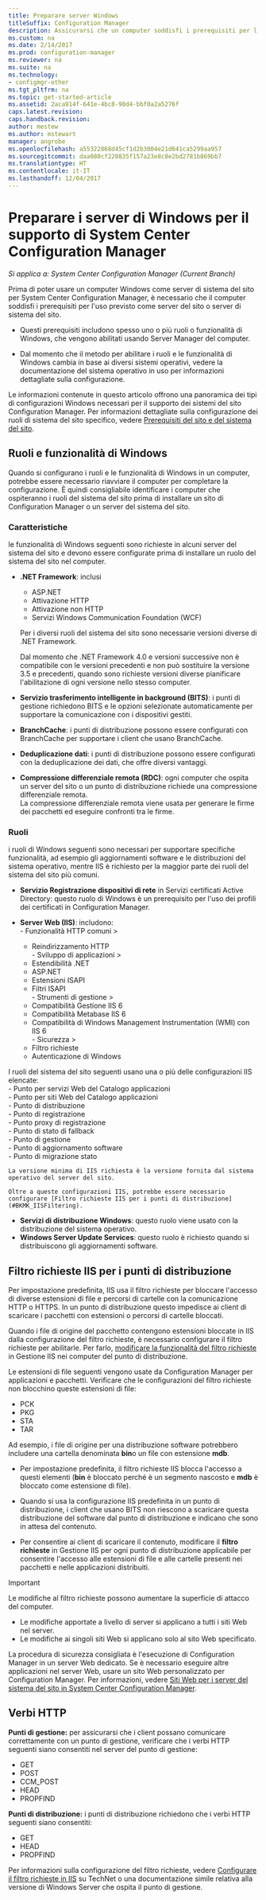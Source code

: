 ```yaml
---
title: Preparare server Windows
titleSuffix: Configuration Manager
description: Assicurarsi che un computer soddisfi i prerequisiti per l'uso come server del sito o server di sistema del sito per System Center Configuration Manager.
ms.custom: na
ms.date: 2/14/2017
ms.prod: configuration-manager
ms.reviewer: na
ms.suite: na
ms.technology:
- configmgr-other
ms.tgt_pltfrm: na
ms.topic: get-started-article
ms.assetid: 2aca914f-641e-4bc8-98d4-bbf0a2a5276f
caps.latest.revision: 
caps.handback.revision: 
author: mestew
ms.author: mstewart
manager: angrobe
ms.openlocfilehash: a55322868d45cf1d2b3004e21d641ca5299aa957
ms.sourcegitcommit: daa080cf220835f157a23e8c8e2bd2781b869bb7
ms.translationtype: HT
ms.contentlocale: it-IT
ms.lasthandoff: 12/04/2017
---
```

# <a name="prepare-windows-servers-to-support-system-center-configuration-manager"></a>Preparare i server di Windows per il supporto di System Center Configuration Manager

*Si applica a: System Center Configuration Manager (Current Branch)*

Prima di poter usare un computer Windows come server di sistema del sito per System Center Configuration Manager, è necessario che il computer soddisfi i prerequisiti per l'uso previsto come server del sito o server di sistema del sito.  

-   Questi prerequisiti includono spesso uno o più ruoli o funzionalità di Windows, che vengono abilitati usando Server Manager del computer.  

-   Dal momento che il metodo per abilitare i ruoli e le funzionalità di Windows cambia in base ai diversi sistemi operativi, vedere la documentazione del sistema operativo in uso per informazioni dettagliate sulla configurazione.  

Le informazioni contenute in questo articolo offrono una panoramica dei tipi di configurazioni Windows necessari per il supporto dei sistemi del sito Configuration Manager. Per informazioni dettagliate sulla configurazione dei ruoli di sistema del sito specifico, vedere [Prerequisiti del sito e del sistema del sito](/sccm/core/plan-design/configs/site-and-site-system-prerequisites).

##  <a name="BKMK_WinFeatures"></a> Ruoli e funzionalità di Windows  
 Quando si configurano i ruoli e le funzionalità di Windows in un computer, potrebbe essere necessario riavviare il computer per completare la configurazione. È quindi consigliabile identificare i computer che ospiteranno i ruoli del sistema del sito prima di installare un sito di Configuration Manager o un server del sistema del sito.
### <a name="features"></a>Caratteristiche  
 le funzionalità di Windows seguenti sono richieste in alcuni server del sistema del sito e devono essere configurate prima di installare un ruolo del sistema del sito nel computer.  

-   **.NET Framework**: inclusi  

    -   ASP.NET  
    -   Attivazione HTTP  
    -   Attivazione non HTTP  
    -   Servizi Windows Communication Foundation (WCF)  

    Per i diversi ruoli del sistema del sito sono necessarie versioni diverse di .NET Framework.  

    Dal momento che .NET Framework 4.0 e versioni successive non è compatibile con le versioni precedenti e non può sostituire la versione 3.5 e precedenti, quando sono richieste versioni diverse pianificare l'abilitazione di ogni versione nello stesso computer.  

-   **Servizio trasferimento intelligente in background (BITS)**: i punti di gestione richiedono BITS e le opzioni selezionate automaticamente per supportare la comunicazione con i dispositivi gestiti.  

-   **BranchCache**: i punti di distribuzione possono essere configurati con BranchCache per supportare i client che usano BranchCache.  

-   **Deduplicazione dati**: i punti di distribuzione possono essere configurati con la deduplicazione dei dati, che offre diversi vantaggi.  

-   **Compressione differenziale remota (RDC)**: ogni computer che ospita un server del sito o un punto di distribuzione richiede una compressione differenziale remota.   
    La compressione differenziale remota viene usata per generare le firme dei pacchetti ed eseguire confronti tra le firme.  

### <a name="roles"></a>Ruoli  
 i ruoli di Windows seguenti sono necessari per supportare specifiche funzionalità, ad esempio gli aggiornamenti software e le distribuzioni del sistema operativo, mentre IIS è richiesto per la maggior parte dei ruoli del sistema del sito più comuni.  

 -   **Servizio Registrazione dispositivi di rete** in Servizi certificati Active Directory: questo ruolo di Windows è un prerequisito per l'uso dei profili dei certificati in Configuration Manager.  

 -   **Server Web (IIS)**: includono:  
    -   Funzionalità HTTP comuni >  
        -   Reindirizzamento HTTP  
    -   Sviluppo di applicazioni >  
        -   Estendibilità .NET  
        -   ASP.NET  
        -   Estensioni ISAPI  
        -   Filtri ISAPI  
    -   Strumenti di gestione >  
        -   Compatibilità Gestione IIS 6  
        -   Compatibilità Metabase IIS 6  
        -   Compatibilità di Windows Management Instrumentation (WMI) con IIS 6  
    -   Sicurezza >  
        -   Filtro richieste  
        -   Autenticazione di Windows  

 I ruoli del sistema del sito seguenti usano una o più delle configurazioni IIS elencate:  
    -   Punto per servizi Web del Catalogo applicazioni  
    -   Punto per siti Web del Catalogo applicazioni  
    -   Punto di distribuzione  
    -   Punto di registrazione  
    -   Punto proxy di registrazione  
    -   Punto di stato di fallback  
    -   Punto di gestione  
    -   Punto di aggiornamento software  
    -   Punto di migrazione stato     

    La versione minima di IIS richiesta è la versione fornita dal sistema operativo del server del sito.  

    Oltre a queste configurazioni IIS, potrebbe essere necessario configurare [Filtro richieste IIS per i punti di distribuzione](#BKMK_IISFiltering).  

-   **Servizi di distribuzione Windows**: questo ruolo viene usato con la distribuzione del sistema operativo.  
-   **Windows Server Update Services**: questo ruolo è richiesto quando si distribuiscono gli aggiornamenti software.  

##  <a name="BKMK_IISFiltering"></a> Filtro richieste IIS per i punti di distribuzione  
 Per impostazione predefinita, IIS usa il filtro richieste per bloccare l'accesso di diverse estensioni di file e percorsi di cartelle con la comunicazione HTTP o HTTPS. In un punto di distribuzione questo impedisce ai client di scaricare i pacchetti con estensioni o percorsi di cartelle bloccati.  

 Quando i file di origine del pacchetto contengono estensioni bloccate in IIS dalla configurazione del filtro richieste, è necessario configurare il filtro richieste per abilitarle. Per farlo, [modificare la funzionalità del filtro richieste](https://technet.microsoft.com/library/hh831621.aspx) in Gestione IIS nei computer del punto di distribuzione.  

 Le estensioni di file seguenti vengono usate da Configuration Manager per applicazioni e pacchetti. Verificare che le configurazioni del filtro richieste non blocchino queste estensioni di file:  

-   PCK  
-   PKG  
-   STA  
-   TAR  

Ad esempio, i file di origine per una distribuzione software potrebbero includere una cartella denominata **bin**o un file con estensione **mdb**.  

-   Per impostazione predefinita, il filtro richieste IIS blocca l'accesso a questi elementi (**bin** è bloccato perché è un segmento nascosto e **mdb** è bloccato come estensione di file).  

-   Quando si usa la configurazione IIS predefinita in un punto di distribuzione, i client che usano BITS non riescono a scaricare questa distribuzione del software dal punto di distribuzione e indicano che sono in attesa del contenuto.  

-   Per consentire ai client di scaricare il contenuto, modificare il **filtro richieste** in Gestione IIS per ogni punto di distribuzione applicabile per consentire l'accesso alle estensioni di file e alle cartelle presenti nei pacchetti e nelle applicazioni distribuiti.  

> [!IMPORTANT]  
>  Le modifiche al filtro richieste possono aumentare la superficie di attacco del computer.  
>   
>  -   Le modifiche apportate a livello di server si applicano a tutti i siti Web nel server.  
> -   Le modifiche ai singoli siti Web si applicano solo al sito Web specificato.  
>   
>  La procedura di sicurezza consigliata è l'esecuzione di Configuration Manager in un server Web dedicato. Se è necessario eseguire altre applicazioni nel server Web, usare un sito Web personalizzato per Configuration Manager. Per informazioni, vedere [Siti Web per i server del sistema del sito in System Center Configuration Manager](../../../core/plan-design/network/websites-for-site-system-servers.md).  

## <a name="http-verbs"></a>Verbi HTTP
**Punti di gestione:** per assicurarsi che i client possano comunicare correttamente con un punto di gestione, verificare che i verbi HTTP seguenti siano consentiti nel server del punto di gestione:  
 - GET
 - POST
 - CCM_POST
 - HEAD
 - PROPFIND

**Punti di distribuzione:** i punti di distribuzione richiedono che i verbi HTTP seguenti siano consentiti:
 - GET
 - HEAD
 - PROPFIND

Per informazioni sulla configurazione del filtro richieste, vedere [Configurare il filtro richieste in IIS](https://technet.microsoft.com/library/hh831621.aspx#Verbs) su TechNet o una documentazione simile relativa alla versione di Windows Server che ospita il punto di gestione.
